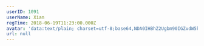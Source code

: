 ```yaml
---
userID: 1091
userName: Xian
regTime: 2018-06-19T11:23:00.000Z
avatar: 'data:text/plain; charset=utf-8;base64,NDA0IHBhZ2Ugbm90IGZvdW5kCg=='
url: null
---
```



